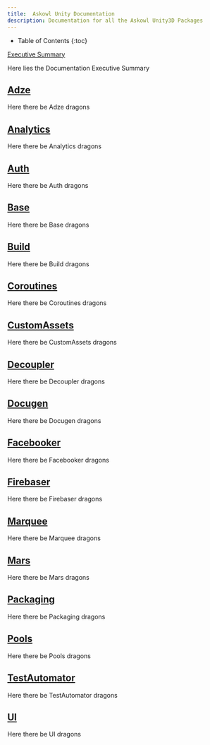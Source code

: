 ```yaml
---
title:  Askowl Unity Documentation
description: Documentation for all the Askowl Unity3D Packages
---
```

* Table of Contents
{:toc}

[Executive Summary](http://www.askowl.net/unity-package)

Here lies the Documentation Executive Summary
## [Adze](Adze/)
Here there be Adze dragons
## [Analytics](Analytics/)
Here there be Analytics dragons
## [Auth](Auth/)
Here there be Auth dragons
## [Base](Base/)
Here there be Base dragons
## [Build](Build/)
Here there be Build dragons
## [Coroutines](Coroutines/)
Here there be Coroutines dragons
## [CustomAssets](CustomAssets/)
Here there be CustomAssets dragons
## [Decoupler](Decoupler/)
Here there be Decoupler dragons
## [Docugen](Docugen/)
Here there be Docugen dragons
## [Facebooker](Facebooker/)
Here there be Facebooker dragons
## [Firebaser](Firebaser/)
Here there be Firebaser dragons
## [Marquee](Marquee/)
Here there be Marquee dragons
## [Mars](Mars/)
Here there be Mars dragons
## [Packaging](Packaging/)
Here there be Packaging dragons
## [Pools](Pools/)
Here there be Pools dragons
## [TestAutomator](TestAutomator/)
Here there be TestAutomator dragons
## [UI](UI/)
Here there be UI dragons
